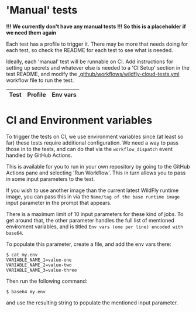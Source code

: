# 'Manual' tests

**!!! We currently don't have any manual tests !!! So this is a placeholder if we need them again**

Each test has a profile to trigger it. There may be more that needs doing for each test,
so check the README for each test to see what is needed.

Ideally, each 'manual' test will be runnable on CI. Add instructions for setting up secrets and
whatever else is needed to a 'CI Setup' section in the test README, and modify the
[.github/workflows/wildfly-cloud-tests.yml](.github/workflows/wildfly-cloud-tests.yml) workflow
file to run the test.

| Test                                  | Profile           | Env vars                           |
|---------------------------------------|-------------------|------------------------------------|

<!-- 
    TODO add your manual tests to the above table and make sure to:
    - List any env vars needed
    - elaborate on the env vars in the 'CI Setup' section of its README.md
-->

# CI and Environment variables
To trigger the tests on CI, we use environment variables since (at least so far)
these tests require additional configuration. We need a way to pass those in to 
the tests, and can do that via the `workflow_dispatch` event handled by GitHub 
Actions. 

This is available for you to run in your own repository by going to the
GitHub Actions pane and selecting 'Run Workflow'. This in turn allows you to 
pass in some input parameters to the test.

If you wish to use another image than the current latest WildFly runtime image,
you can pass this in via the `Name/tag of the base runtime image` input
parameter in the prompt that appears.

There is a maximum limit of 10 input parameters for these kind of jobs. To get
around that, the other parameter handles the full list of mentioned enviroment
variables, and is titled `Env vars (one per line) encoded with base64`.

To populate this parameter, create a file, and add the env vars there:
```shell
$ cat my.env
VARIABLE_NAME_1=value-one
VARIABLE_NAME_2=value-two
VARIABLE_NAME_3=value-three
```
Then run the following command:
```shell
$ base64 my.env
```
and use the resulting string to populate the mentioned input parameter.

